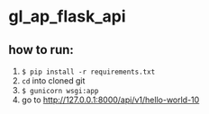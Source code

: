 # gl_ap_flask_api
## how to run:
1. `$ pip install -r requirements.txt `
2. `cd` into cloned git
3. `$ gunicorn wsgi:app`
4. go to http://127.0.0.1:8000/api/v1/hello-world-10
